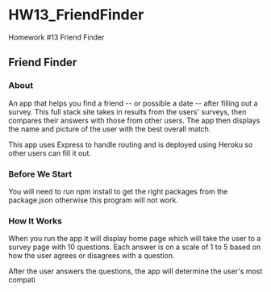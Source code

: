# HW13_FriendFinder
Homework #13 Friend Finder

## Friend Finder ##
### About ###
An app that helps you find a friend -- or possible a date -- after filling out a survey. This full stack site takes in results from the users' surveys, then compares their answers with those from other users. The app then displays the name and picture of the user with the best overall match.

This app uses Express to handle routing and is deployed using Heroku so other users can fill it out.

### Before We Start ###
You will need to run npm install to get the right packages from the package.json otherwise this program will not work.

### How It Works ###
When you run the app it will display home page which will take the user to a survey page with 10 questions. Each answer is on a scale of 1 to 5 based on how the user agrees or disagrees with a question.

After the user answers the questions, the app will determine the user's most compati
